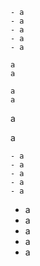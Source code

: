 ````col
- a
- a
- a
- a
- a

a
a

a
a
````

a

a

```col-md
- a
- a
- a
- a
- a
```

- a
- a
- a
- a
- a
